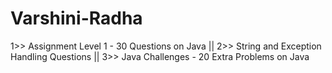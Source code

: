 # Varshini-Radha
1>> Assignment Level 1 - 30 Questions on Java ||
2>> String and Exception Handling Questions ||
3>> Java Challenges - 20 Extra Problems on Java
